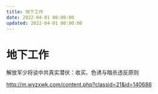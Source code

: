 ```yaml
---
title: 地下工作
date: 2022-04-01 00:00:00
updated: 2022-04-01 00:00:00
---
```


# 地下工作
解放军少将谈中共真实潜伏：收买、色诱与暗杀违反原则

http://m.wyzxwk.com/content.php?classid=21&id=140686
